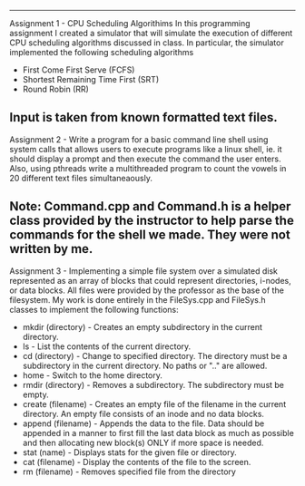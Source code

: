 

-------------------------------------------------------------------------------------------------------------------------------------------------------------------------------------------------------------------------------------------------------
Assignment 1 - CPU Scheduling Algorithims
In this programming assignment I created a simulator that will simulate the execution of different CPU scheduling algorithms discussed in class.
In particular, the simulator implemented the following scheduling algorithms
* First Come First Serve (FCFS)
* Shortest Remaining Time First (SRT)
* Round Robin (RR)

Input is taken from known formatted text files.
-------------------------------------------------------------------------------------------------------------------------------------------------------------------------------------------------------------------------------------------------------
Assignment 2 - 
Write a program for a basic command line shell using system calls that allows users to execute programs like a linux shell, ie. it should display a prompt and then execute the command the user enters. Also, using pthreads
write a multithreaded program to count the vowels in 20 different text files simultaneaously.

Note: Command.cpp and Command.h is a helper class provided by the instructor to help parse the commands for the shell we made. They were not written by me.
-------------------------------------------------------------------------------------------------------------------------------------------------------------------------------------------------------------------------------------------------------
Assignment 3 -
Implementing a simple file system over a simulated disk represented as an array of blocks that could represent directories, i-nodes, or data blocks. 
All files were provided by the professor as the base of the filesystem. My work is done entirely in the FileSys.cpp and FileSys.h classes to implement the following functions:
* mkdir (directory) - Creates an empty subdirectory in the current directory.
* ls - List the contents of the current directory.
* cd (directory) - Change to specified directory. The directory must be a subdirectory in the current directory. No paths or ".." are allowed.
* home - Switch to the home directory.
* rmdir (directory) - Removes a subdirectory. The subdirectory must be empty.
* create (filename) - Creates an empty file of the filename in the current directory. An empty file consists of an inode and no data blocks.
* append (filename) <data> - Appends the data to the file. Data should be appended in a manner to first fill the last data block as much as possible and then allocating new block(s) ONLY if more space is needed.
* stat (name) - Displays stats for the given file or directory.
* cat (filename) - Display the contents of the file to the screen.
* rm (filename) - Removes specified file from the directory
